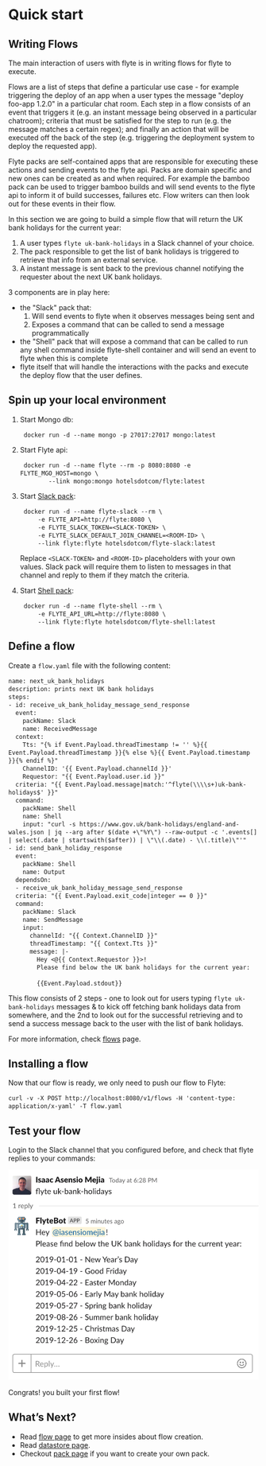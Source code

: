 # Quick start

## Writing Flows

The main interaction of users with flyte is in writing flows for flyte to execute.
 
Flows are a list of steps that define a particular use case - for example triggering the deploy of an app when a user types the message "deploy foo-app 1.2.0" in a particular chat room.
Each step in a flow consists of an event that triggers it (e.g. an instant message being observed in a particular chatroom); criteria that must be satisfied for the step to run (e.g. the message matches a certain regex); 
and finally an action that will be executed off the back of the step (e.g. triggering the deployment system to deploy the requested app).

Flyte packs are self-contained apps that are responsible for executing these actions and sending events to the flyte api.
Packs are domain specific and new ones can be created as and when required. For example the bamboo pack can be used to
trigger bamboo builds and will send events to the flyte api to inform it of build successes, failures etc. Flow writers
can then look out for these events in their flow.

In this section we are going to build a simple flow that will return the UK bank holidays for the current year:

1. A user types `flyte uk-bank-holidays` in a Slack channel of your choice. 
1. The pack responsible to get the list of bank holidays is triggered to retrieve that info from an external service.
1. A instant message is sent back to the previous channel notifying the requester about the next UK bank holidays.
  
3 components are in play here: 

 - the "Slack" pack that:
    1. Will send events to flyte when it observes messages being sent and
    2. Exposes a command that can be called to send a message programmatically
 - the "Shell" pack that will expose a command that can be called to run any shell command inside flyte-shell container and will send an event to flyte when this is complete
 - flyte itself that will handle the interactions with the packs and execute the deploy flow that the user defines.
  
## Spin up your local environment

1. Start Mongo db:

        docker run -d --name mongo -p 27017:27017 mongo:latest

1. Start Flyte api:
    
        docker run -d --name flyte --rm -p 8080:8080 -e FLYTE_MGO_HOST=mongo \
               --link mongo:mongo hotelsdotcom/flyte:latest

1. Start [Slack pack](https://github.com/ExpediaGroup/flyte-slack):

        docker run -d --name flyte-slack --rm \
            -e FLYTE_API=http://flyte:8080 \
            -e FLYTE_SLACK_TOKEN=<SLACK-TOKEN> \
            -e FLYTE_SLACK_DEFAULT_JOIN_CHANNEL=<ROOM-ID> \
            --link flyte:flyte hotelsdotcom/flyte-slack:latest

    Replace `<SLACK-TOKEN>` and  `<ROOM-ID>` placeholders with your own values. Slack pack will require them to listen to messages in that channel and reply to them if they match the criteria.
    
1. Start [Shell pack](https://github.com/ExpediaGroup/flyte-shell):

        docker run -d --name flyte-shell --rm \
            -e FLYTE_API_URL=http://flyte:8080 \
            --link flyte:flyte hotelsdotcom/flyte-shell:latest

## Define a flow

Create a `flow.yaml` file with the following content:

```
name: next_uk_bank_holidays
description: prints next UK bank holidays
steps:
- id: receive_uk_bank_holiday_message_send_response
  event:
    packName: Slack
    name: ReceivedMessage
  context:
    Tts: "{% if Event.Payload.threadTimestamp != '' %}{{ Event.Payload.threadTimestamp }}{% else %}{{ Event.Payload.timestamp }}{% endif %}"
    ChannelID: '{{ Event.Payload.channelId }}'
    Requestor: "{{ Event.Payload.user.id }}"
  criteria: "{{ Event.Payload.message|match:'^flyte(\\\\s+)uk-bank-holidays$' }}"
  command:
    packName: Shell
    name: Shell
    input: "curl -s https://www.gov.uk/bank-holidays/england-and-wales.json | jq --arg after $(date +\"%Y\") --raw-output -c '.events[] | select(.date | startswith($after)) | \"\\(.date) - \\(.title)\"'"
- id: send_bank_holiday_response
  event:
    packName: Shell
    name: Output
  dependsOn:
  - receive_uk_bank_holiday_message_send_response
  criteria: "{{ Event.Payload.exit_code|integer == 0 }}"
  command:
    packName: Slack
    name: SendMessage
    input:
      channelId: "{{ Context.ChannelID }}"
      threadTimestamp: "{{ Context.Tts }}"
      message: |-
        Hey <@{{ Context.Requestor }}>!
        Please find below the UK bank holidays for the current year:
        
        {{Event.Payload.stdout}}
```

This flow consists of 2 steps - one to look out for users typing `flyte uk-bank-holidays` messages & to kick off fetching bank holidays data from somewhere,
and the 2nd to look out for the successful retrieving and to send a success message back to the user with the list of bank holidays.


For more information, check [flows](flows.md) page.

## Installing a flow

Now that our flow is ready, we only need to push our flow to Flyte:

    curl -v -X POST http://localhost:8080/v1/flows -H 'content-type: application/x-yaml' -T flow.yaml

## Test your flow

Login to the Slack channel that you configured before, and check that flyte replies to your commands:

![bank holidays flow](images/uk-bank-holidays.png)

Congrats! you built your first flow!

## What’s Next?

- Read [flow page](flows.md) to get more insides about flow creation.  
- Read [datastore page](datastores.md).
- Checkout [pack page](packs.md) if you want to create your own pack.  
